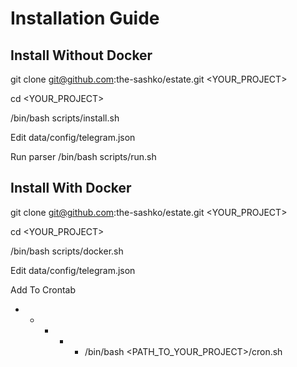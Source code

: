 # Installation Guide

## Install Without Docker

git clone git@github.com:the-sashko/estate.git <YOUR_PROJECT>

cd <YOUR_PROJECT>

/bin/bash scripts/install.sh

Edit data/config/telegram.json

Run parser /bin/bash scripts/run.sh

## Install With Docker

git clone git@github.com:the-sashko/estate.git <YOUR_PROJECT>

cd <YOUR_PROJECT>

/bin/bash scripts/docker.sh

Edit data/config/telegram.json

Add To Crontab

* * * * * /bin/bash <PATH_TO_YOUR_PROJECT>/cron.sh

